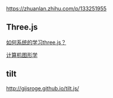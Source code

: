 https://zhuanlan.zhihu.com/p/133251955

## Three.js
[如何系统的学习three.js？](https://www.zhihu.com/question/36367846)

[计算机图形学](https://classroom.udacity.com/courses/cs291)

## tilt
http://gijsroge.github.io/tilt.js/